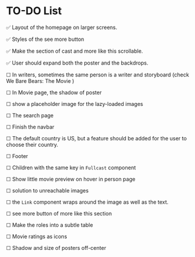# TO-DO List

✅ Layout of the homepage on larger screens.

✅ Styles of the see more button

✅ Make the section of cast and more like this scrollable.

✅ User should expand both the poster and the backdrops.

☐ In writers, sometimes the same person is a writer and storyboard (check We Bare Bears: The Movie
)

☐ In Movie page, the shadow of poster

☐ show a placeholder image for the lazy-loaded images

☐ The search page

☐ Finish the navbar

☐ The default country is US, but a feature should be added for the user to choose their country.

☐ Footer

☐ Children with the same key in `Fullcast` component

☐ Show little movie preview on hover in person page

☐ solution to unreachable images

☐ the `Link` component wraps around the image as well as the text.

☐ see more button of more like this section

☐ Make the roles into a subtle table

☐ Movie ratings as icons

☐ Shadow and size of posters off-center
